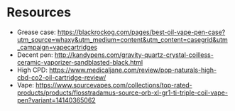 
# Resources

* Grease case: https://blackrockog.com/pages/best-oil-vape-pen-case?utm_source=whaxy&utm_medium=content&utm_content=casegrid&utm_campaign=vapecartridges
* Decent pen: http://kandypens.com/gravity-quartz-crystal-coilless-ceramic-vaporizer-sandblasted-black.html
* High CPD: https://www.medicaljane.com/review/pop-naturals-high-cbd-co2-oil-cartridge-review/
* Vape: https://www.sourcevapes.com/collections/top-rated-products/products/flosstradamus-source-orb-xl-gr1-ti-triple-coil-vape-pen?variant=14140365062
